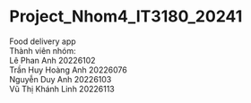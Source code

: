 # Project_Nhom4_IT3180_20241
Food delivery app <br>
Thành viên nhóm: <br>
Lê Phan Anh 20226102 <br>
Trần Huy Hoàng Anh 20226076 <br>
Nguyễn Duy Anh 20226103 <br>
Vũ Thị Khánh Linh 20226113 <br>
